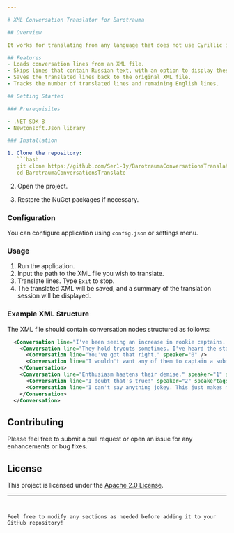 ```yaml
---

# XML Conversation Translator for Barotrauma

## Overview

It works for translating from any language that does not use Cyrillic into Russian.

## Features
- Loads conversation lines from an XML file.
- Skips lines that contain Russian text, with an option to display these lines.
- Saves the translated lines back to the original XML file.
- Tracks the number of translated lines and remaining English lines.

## Getting Started

### Prerequisites

- .NET SDK 8
- Newtonsoft.Json library

### Installation

1. Clone the repository:
   ```bash
   git clone https://github.com/Ser1-1y/BarotraumaConversationsTranslate.git
   cd BarotraumaConversationsTranslate
   ```

2. Open the project.

3. Restore the NuGet packages if necessary.

### Configuration

You can configure application using `config.json` or settings menu.

### Usage

1. Run the application.
2. Input the path to the XML file you wish to translate.
3. Translate lines. Type `Exit` to stop.
4. The translated XML will be saved, and a summary of the translation session will be displayed.

### Example XML Structure

The XML file should contain conversation nodes structured as follows:

```xml
  <Conversation line="I've been seeing an increase in rookie captains. High schoolers, applying for submarining early in life." speaker="0" maxintensity="0.4">
    <Conversation line="They hold tryouts sometimes. I've heard the standards are extremely low." speaker="1">
      <Conversation line="You've got that right." speaker="0" />
      <Conversation line="I wouldn't want any of them to captain a submarine I'm on..." speaker="2" speakertags="fearful" />
    </Conversation>
    <Conversation line="Enthusiasm hastens their demise." speaker="1" speakertags="nihilist">
      <Conversation line="I doubt that's true!" speaker="2" speakertags="optimist" />
      <Conversation line="I can't say anything jokey. This just makes me sad." speaker="2" speakertags="joker" />
    </Conversation>
  </Conversation>
```

## Contributing

Please feel free to submit a pull request or open an issue for any enhancements or bug fixes.

## License

This project is licensed under the [Apache 2.0 License](LICENSE.txt).

---
```


Feel free to modify any sections as needed before adding it to your GitHub repository!
